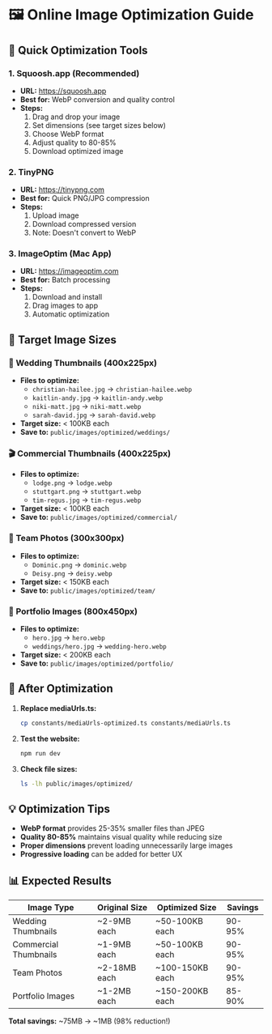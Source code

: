 # 🖼️ Online Image Optimization Guide

## 🚀 Quick Optimization Tools

### 1. **Squoosh.app** (Recommended)
- **URL:** https://squoosh.app
- **Best for:** WebP conversion and quality control
- **Steps:**
  1. Drag and drop your image
  2. Set dimensions (see target sizes below)
  3. Choose WebP format
  4. Adjust quality to 80-85%
  5. Download optimized image

### 2. **TinyPNG**
- **URL:** https://tinypng.com
- **Best for:** Quick PNG/JPG compression
- **Steps:**
  1. Upload image
  2. Download compressed version
  3. Note: Doesn't convert to WebP

### 3. **ImageOptim** (Mac App)
- **URL:** https://imageoptim.com
- **Best for:** Batch processing
- **Steps:**
  1. Download and install
  2. Drag images to app
  3. Automatic optimization

## 📏 Target Image Sizes

### 💒 Wedding Thumbnails (400x225px)
- **Files to optimize:**
  - `christian-hailee.jpg` → `christian-hailee.webp`
  - `kaitlin-andy.jpg` → `kaitlin-andy.webp`
  - `niki-matt.jpg` → `niki-matt.webp`
  - `sarah-david.jpg` → `sarah-david.webp`
- **Target size:** < 100KB each
- **Save to:** `public/images/optimized/weddings/`

### 🎬 Commercial Thumbnails (400x225px)
- **Files to optimize:**
  - `lodge.png` → `lodge.webp`
  - `stuttgart.png` → `stuttgart.webp`
  - `tim-regus.jpg` → `tim-regus.webp`
- **Target size:** < 100KB each
- **Save to:** `public/images/optimized/commercial/`

### 👥 Team Photos (300x300px)
- **Files to optimize:**
  - `Dominic.png` → `dominic.webp`
  - `Deisy.png` → `deisy.webp`
- **Target size:** < 150KB each
- **Save to:** `public/images/optimized/team/`

### 🎨 Portfolio Images (800x450px)
- **Files to optimize:**
  - `hero.jpg` → `hero.webp`
  - `weddings/hero.jpg` → `wedding-hero.webp`
- **Target size:** < 200KB each
- **Save to:** `public/images/optimized/portfolio/`

## 🔄 After Optimization

1. **Replace mediaUrls.ts:**
   ```bash
   cp constants/mediaUrls-optimized.ts constants/mediaUrls.ts
   ```

2. **Test the website:**
   ```bash
   npm run dev
   ```

3. **Check file sizes:**
   ```bash
   ls -lh public/images/optimized/
   ```

## 💡 Optimization Tips

- **WebP format** provides 25-35% smaller files than JPEG
- **Quality 80-85%** maintains visual quality while reducing size
- **Proper dimensions** prevent loading unnecessarily large images
- **Progressive loading** can be added for better UX

## 📊 Expected Results

| Image Type | Original Size | Optimized Size | Savings |
|------------|---------------|----------------|---------|
| Wedding Thumbnails | ~2-9MB each | ~50-100KB each | 90-95% |
| Commercial Thumbnails | ~1-9MB each | ~50-100KB each | 90-95% |
| Team Photos | ~2-18MB each | ~100-150KB each | 90-95% |
| Portfolio Images | ~1-2MB each | ~150-200KB each | 85-90% |

**Total savings:** ~75MB → ~1MB (98% reduction!) 